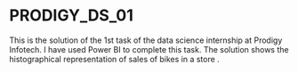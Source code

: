 # PRODIGY_DS_01
This is the solution of the 1st task of the data science internship at Prodigy Infotech. 
I have used Power BI to complete this task. 
The solution shows the histographical representation of sales of bikes in a store .
